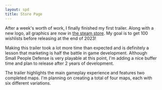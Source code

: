 ```yaml
---
layout: spd
title: Store Page
---
```


After a week's worth of work, I finally finished my first trailer. Along with a new logo, all graphics are now in [the steam store](https://store.steampowered.com/app/2239870/). My goal is to get 100 wishlists before releasing at the end of 2023!

Making this trailer took a lot more time than expected and is definitely a lesson that marketing is half the battle in game development. Although Small People Defense is very playable at this point, I'm adding a nice buffer time and plan to release after 2 years of development.

The trailer highlights the main gameplay experience and features two completed maps. I'm planning on creating a total of four maps, each with six different variations.


